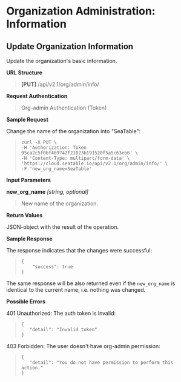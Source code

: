 # Organization Administration: Information

## Update Organization Information

Update the organization's basic information.


**URL Structure**

> **\[PUT]** /api/v2.1/org/admin/info/


**Request Authentication**

> Org-admin Authentication (Token)

**Sample Request**

Change the name of the organization into "SeaTable":

> ```
> curl -X PUT \
> -H 'Authorization: Token 95ca2c5f0bf469742f21023b191520f5a5c63eb6' \
> -H 'Content-Type: multipart/form-data' \
> 'https://cloud.seatable.io/api/v2.1/org/admin/info/' \
> -F 'new_org_name=SeaTable'
> ```


**Input Parameters**

**new_org_name**  _\[string, optional]_
> New name of the organization.


**Return Values**

JSON-object with the result of the operation.


**Sample Response**

The response indicates that the changes were successful:
> ```
> {
>     "success": true
> }
> ```
The same response will be also returned even if the `new_org_name` is identical to the current name, i.e. nothing was changed.

**Possible Errors**

401 Unauthorized: The auth token is invalid:
>```
>{
>    "detail": "Invalid token"
>}
>```

403 Forbidden: The user doesn't have org-admin permission:
>```
>{
>    "detail": "You do not have permission to perform this action."
>}
>```


